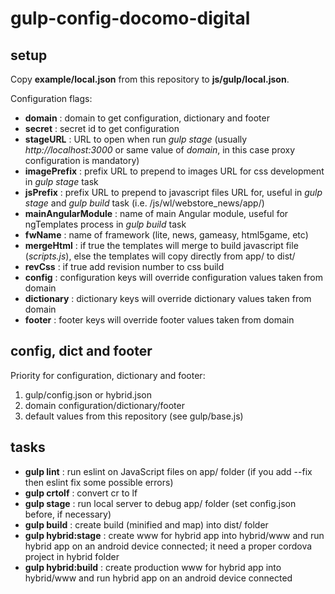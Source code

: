 # gulp-config-docomo-digital

## setup

Copy **example/local.json** from this repository to **js/gulp/local.json**.

Configuration flags:
- **domain** : domain to get configuration, dictionary and footer
- **secret** : secret id to get configuration
- **stageURL** : URL to open when run *gulp stage* (usually *http://localhost:3000* or same value of *domain*, in this case proxy configuration is mandatory)
- **imagePrefix** : prefix URL to prepend to images URL for css development in *gulp stage* task
- **jsPrefix** : prefix URL to prepend to javascript files URL for, useful in *gulp stage* and *gulp build* task (i.e. /js/wl/webstore_news/app/)
- **mainAngularModule** : name of main Angular module, useful for ngTemplates process in *gulp build* task
- **fwName** : name of framework (lite, news, gameasy, html5game, etc)
- **mergeHtml** : if true the templates will merge to build javascript file (*scripts.js*), else the templates will copy directly from app/ to dist/
- **revCss** : if true add revision number to css build
- **config** : configuration keys will override configuration values taken from domain
- **dictionary** : dictionary keys will override dictionary values taken from domain
- **footer** : footer keys will override footer values taken from domain

## config, dict and footer

Priority for configuration, dictionary and footer:
1. gulp/config.json or hybrid.json
2. domain configuration/dictionary/footer
3. default values from this repository (see gulp/base.js)

## tasks

- **gulp lint** : run eslint on JavaScript files on app/ folder (if you add --fix then eslint fix some possible errors)
- **gulp crtolf** : convert cr to lf
- **gulp stage** : run local server to debug app/ folder (set config.json before, if necessary)
- **gulp build** : create build (minified and map) into dist/ folder
- **gulp hybrid:stage** : create www for hybrid app into hybrid/www and run hybrid app on an android device connected; it need a proper cordova project in hybrid folder
- **gulp hybrid:build** : create production www for hybrid app into hybrid/www and run hybrid app on an android device connected